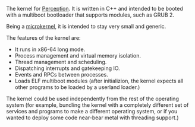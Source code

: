 The kernel for [Perception](../README.md). It is written in C++ and intended to be booted with a multiboot bootloader that supports modules, such as GRUB 2.

Being a [microkernel](https://en.wikipedia.org/wiki/Microkernel), it is intended to stay very small and generic.

The features of the kernel are:

- It runs in x86-64 long mode.
- Process management and virtual memory isolation.
- Thread management and scheduling.
- Dispatching interrupts and gatekeeping IO.
- Events and RPCs between processes.
- Loads ELF multiboot modules (after initializion, the kernel expects all other programs to be loaded by a userland loader.)

The kernel could be used independently from the rest of the operating system (for example, bundling the kernel with a completely different set of services and programs to make a different operating system, or if you wanted to deploy some code near-bear metal with threading support.)
